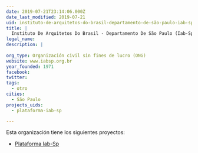 ```yaml
---
date: 2019-07-21T23:14:06.000Z
date_last_modified: 2019-07-21
uid: instituto-de-arquitetos-do-brasil-departamento-de-são-paulo-iab-sp
title: |
  Instituto De Arquitetos Do Brasil - Departamento De São Paulo (Iab-Sp)
legal_name: 
description: |
  
org_type: Organización civil sin fines de lucro (ONG)
website: www.iabsp.org.br
year_founded: 1971
facebook: 
twitter: 
tags:
  - otro
cities: 
  - São Paulo
projects_uids:
  - plataforma-iab-sp

---
```


Esta organización tiene los siguientes proyectos:

- [Plataforma Iab-Sp](/proyectos/plataforma-iab-sp)
